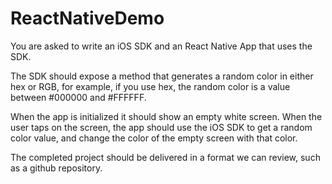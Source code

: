 # ReactNativeDemo

You are asked to write an iOS SDK and an React Native App that uses the SDK.

The SDK should expose a method that generates a random color in either hex or RGB, for example, if you use hex, the random color is a value between #000000 and #FFFFFF.

When the app is initialized it should show an empty white screen. When the user taps on the screen, the app should use the iOS SDK to get a random color value, and change the color of the empty screen with that color.

The completed project should be delivered in a format we can review, such as a github repository.